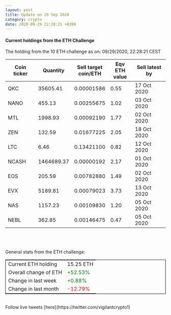 ```yaml
---
layout: post
title: Update on 29 Sep 2020
category: crypto
date: 2020-09-29 22:28:21 +0200
---
```

<!-- Global site tag (gtag.js) - Google Analytics -->
<script async src="https://www.googletagmanager.com/gtag/js?id=UA-103831149-5"></script>
<script>
  window.dataLayer = window.dataLayer || [];
  function gtag(){dataLayer.push(arguments);}
  gtag('js', new Date());

  gtag('config', 'UA-103831149-5');
</script>


#### Current holdings from the ETH Challenge

The holding from the 10 ETH challenge as on: 09/29/2020, 22:28:21 CEST

|Coin ticker|Quantity|Sell target<br>coin/ETH|Eqv ETH<br>value|Sell latest by|
|-----------|--------|-----------|-----------|--------------|
QKC|35605.41|  0.00001586|0.55|17 Oct 2020|
NANO|455.13|  0.00255675|1.02|03 Oct 2020|
MTL|1998.93|  0.00092190|1.77|02 Oct 2020|
ZEN|132.59|  0.01677225|2.05|18 Oct 2020|
LTC|6.46|  0.13421100|0.82|12 Oct 2020|
NCASH|1464689.37|  0.00000192|2.17|01 Oct 2020|
EOS|205.59|  0.00782880|1.49|02 Oct 2020|
EVX|5189.81|  0.00079023|3.73|13 Oct 2020|
NAS|1157.23|  0.00109830|1.20|05 Oct 2020|
NEBL|362.85|  0.00146475|0.47|05 Oct 2020|

<br>
<br>
<br>
General stats from the ETH challenge:

<table style="border:1px solid black;margin-left:auto;margin-right:auto;">
	<tbody>
	<tr>
		<td>Current ETH holding</td>
		<td>     15.25 ETH</td>
	</tr>
	<tr>
		<td>Overall change of ETH</td>
		<td><font color="green">+52.53%</font></td>
	</tr>
	<tr>
		<td>Change in last week</td>
		<td><font color="green">+0.88%</font></td>
	</tr>
	<tr>
		<td>Change in last month</td>
		<td><font color="red">-12.79%</font></td>
	</tr>
	</tbody>
</table>

<br>
Follow live tweets [here](https://twitter.com/vigilantcrypto1)
<br>
<br>